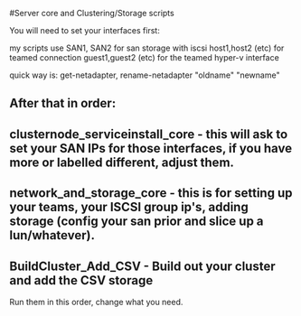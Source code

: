 #Server core and Clustering/Storage scripts

You will need to set your interfaces first:

my scripts use SAN1, SAN2 for san storage with iscsi
host1,host2 (etc) for teamed connection
guest1,guest2 (etc) for the teamed hyper-v interface

quick way is:
get-netadapter, rename-netadapter "oldname" "newname"

After that in order:
--------------------------------------------------------------------------------------------------------------------------------
clusternode_serviceinstall_core - this will ask to set your SAN IPs for those interfaces, if you have more or labelled different, adjust them.
--------------------------------------------------------------------------------------------------------------------------------
network_and_storage_core - this is for setting up your teams, your ISCSI group ip's, adding storage (config your san prior and slice up a lun/whatever).
--------------------------------------------------------------------------------------------------------------------------------
BuildCluster_Add_CSV - Build out your cluster and add the CSV storage
--------------------------------------------------------------------------------------------------------------------------------

Run them in this order, change what you need.
